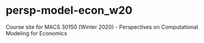 # persp-model-econ_w20
Course site for MACS 30150 (Winter 2020) - Perspectives on Computational Modeling for Economics
